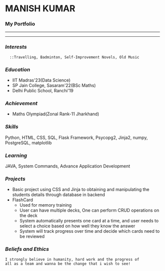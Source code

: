 # MANISH KUMAR
### My Portfolio
________________________________________________________________________________________________________________________________________________________________________________
- - - - - - - - - - - - - - - - - - - -  - - - - 
### **_Interests_**
      ::Travelling, Badminton, Self-Improvement Novels, Old Music


### **_Education_**
- IIT Madras'23(Data Science)
- SP Jain College, Sasaram'22(BSc Maths)
- Delhi Public School, Ranchi'19

### **_Achievement_**
- Maths Olympiad(Zonal Rank-11 Jharkhand)

### **_Skills_**
Python, HTML, CSS, SQL, Flask Framework, Psycopg2, Jinja2, numpy, PostgreSQL, matplotlib

### **_Learning_**
JAVA, System Commands, Advance Application Development

### **_Projects_**
 - Basic project using CSS and Jinja to obtaining and manipulating the students details through database in backend
 - FlashCard 
    - Used for memory training
    - User can have multiple decks, One can perform CRUD operations on the deck
    - System automatically presents one card at a time, and user needs to select a choice based on how well they know the answer
    - System will track progress over time and decide which cards need to be reviewed
    
### **_Beliefs and Ethics_**
    I strongly believe in humanity, hard work and the progress of
    all as a team and wanna be the change that i wish to see!
    

